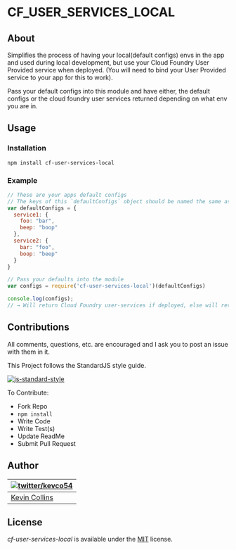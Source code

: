 # CF_USER_SERVICES_LOCAL

## About

Simplifies the process of having your local(default configs) envs in the app and used during local development, but use your Cloud Foundry User Provided service when deployed. (You will need to bind your User Provided service to your app for this to work).

Pass your default configs into this module and have either, the default configs or the cloud foundry user services returned depending on what env you are in.


## Usage

### Installation
```
npm install cf-user-services-local
```

### Example
```js
// These are your apps default configs
// The keys of this `defaultConfigs` object should be named the same as their associated User Provided service in CloudFoundry
var defaultConfigs = {
  service1: {
    foo: "bar",
    beep: "boop"
  },
  service2: {
    bar: "foo",
    boop: "beep"
  }
}

// Pass your defaults into the module
var configs = require('cf-user-services-local')(defaultConfigs)

console.log(configs);
// → Will return Cloud Foundry user-services if deployed, else will return your default configs

```

## Contributions

All comments, questions, etc. are encouraged and I ask you to post an issue with them in it.

This Project follows the StandardJS style guide.

[![js-standard-style](https://cdn.rawgit.com/feross/standard/master/badge.svg)](https://github.com/feross/standard)

To Contribute:

- Fork Repo
- `npm install`
- Write Code
- Write Test(s)
- Update ReadMe
- Submit Pull Request


## Author

| [![twitter/kevco54](https://gravatar.com/avatar/c3f0cac49ad7d267cb58499a86bfdd19)](https://twitter.com/kevco54 "Follow @kevco54 on Twitter") |
|---|
| [Kevin Collins](https://iamkevin.co/) |

## License

_cf-user-services-local_ is available under the [MIT](https://mths.be/mit) license.